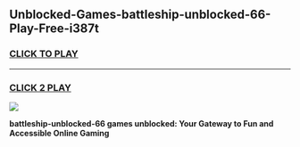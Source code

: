 
## Unblocked-Games-battleship-unblocked-66-Play-Free-i387t
<h3>
<a href="https://premium76.site?title=battleship-unblocked-66&ref=21A">CLICK TO PLAY</a></h3>
<hr>

<h3>
<a href="https://premium76.site?title=battleship-unblocked-66&ref=21A">CLICK 2 PLAY</a>
  
</h3>

<a href="https://premium76.site?title=battleship-unblocked-66&ref=21A"><img src="https://clearcache.store/games.png"></a>


**battleship-unblocked-66 games unblocked: Your Gateway to Fun and Accessible Online Gaming**
